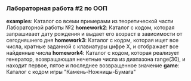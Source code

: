 ### Лабораторная работа #2 по ООП

__examples__: Каталог со всеми примерами из теоретической части Лабораторной работы №2
__homework2__: Каталог с кодом, которая запрашивает дату рождения и выдает его возраст в зависимости от сегодняшнего дня
__homework3__: Каталог с кодом, которая ищет все числа, кратные заданной с клавиатуры цифре X, и отображает все найденные числа
__homework4__: Каталог с кодом, которая реализует генератор, возвращающая нечетные числа из диапазона range(30), и находит первое, пятое и последнее возвращенное значение
__game__: Каталог с кодом игры "Камень-Ножницы-Бумага"